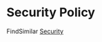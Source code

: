 # Security Policy

FindSimilar [Security](https://github.com/findsimilar/community/blob/main/SECURITY.md)